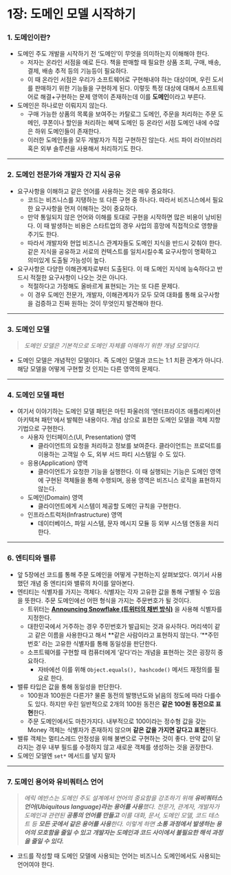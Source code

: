 # 1장: 도메인 모델 시작하기

### 1. 도메인이란?

- 도메인 주도 개발을 시작하기 전 ‘도메인’이 무엇을 의미하는지 이해해야 한다.
    - 저자는 온라인 서점을 예로 든다. 책을 판매할 때 필요한 상품 조회, 구매, 배송, 결제, 배송 추적 등의 기능등이 필요하다.
    - 이 때 온라인 서점은 우리가 소프트웨어로 구현해내야 하는 대상이며, 우린 도서를 판매하기 위한 기능들을 구현하게 된다. 이렇듯 특정 대상에 대해서 소프트웨어로 해결+구현하는 문제 영역이 존재하는데 이를 **도메인**이라고 부른다.
- 도메인은 하나로만 이뤄지지 않는다.
    - 구매 가능한 상품의 목록을 보여주는 카탈로그 도메인, 주문을 처리하는 주문 도메인, 쿠폰이나 할인을 처리하는 혜택 도메인 등 온라인 서점 도메인 내에 수많은 하위 도메인들이 존재한다.
    - 이러한 도메인들을 모두 개발자가 직접 구현하진 않는다. 서드 파이 라이브러리 혹은 외부 솔루션을 사용해서 처리하기도 한다.

---

### 2. 도메인 전문가와 개발자 간 지식 공유

- 요구사항을 이해하고 같은 언어를 사용하는 것은 매우 중요하다.
    - 코드는 비즈니스를 지탱하는 또 다른 구현 중 하나다. 따라서 비즈니스에서 필요한 요구사항을 먼저 이해하는 것이 중요하다.
    - 만약 통일되지 않은 언어와 이해를 토대로 구현을 시작하면 많은 비용이 낭비된다. 이 때 발생하는 비용은 스타트업의 경우 사업의 흥망에 직접적으로 영향을 주기도 한다.
    - 따라서 개발자와 현업 비즈니스 관계자들도 도메인 지식을 반드시 갖춰야 한다. 같은 지식을 공유하고 서로의 컨텍스트를 일치시킬수록 요구사항이 명확하고 의미있게 도출될 가능성이 높다.
- 요구사항은 다양한 이해관계자로부터 도출된다. 이 때 도메인 지식에 능숙하다고 반드시 적절한 요구사항이 나오는 것은 아니다.
    - 적절하다고 가정해도 올바르게 표현되는 가는 또 다른 문제다.
    - 이 경우 도메인 전문가, 개발자, 이해관계자가 모두 모여 대화를 통해 요구사항을 검증하고 진짜 원하는 것이 무엇인지 발견해야 한다.

---

### 3. 도메인 모델

> *도메인 모델은 기본적으로 도메인 자체를 이해하기 위한 개념 모델이다.*
> 
- 도메인 모델은 개념적인 모델이다. 즉 도메인 모델과 코드는 1:1 치환 관계가 아니다. 해당 모델을 어떻게 구현할 것 인지는 다른 영역의 문제다.

---

### 4. 도메인 모델 패턴

- 여기서 이야기하는 도메인 모델 패턴은 마틴 파울러의 ‘엔터프라이즈 애플리케이션 아키텍쳐 패턴’에서 발췌한 내용이다. 개념 상으로 표현한 도메인 모델을 객체 지향 기법으로 구현한다.
    - 사용자 인터페이스(UI, Presentation) 영역
        - 클라이언트의 요청을 처리하고 정보를 보여준다. 클라이언트는 프로덕트를 이용하는 고객일 수 도, 외부 서드 파티 시스템일 수 도 있다.
    - 응용(Application) 영역
        - 클라이언트가 요청한 기능을 실행한다. 이 때 실행되는 기능은 도메인 영역에 구현된 객체들을 통해 수행되며, 응용 영역은 비즈니스 로직을 표현하지 않는다.
    - 도메인(Domain) 영역
        - 클라이언트에게 시스템이 제공할 도메인 규칙을 구현한다.
    - 인프라스트럭처(Infrastructure) 영역
        - 데이터베이스, 파일 시스템, 문자 메시지 모듈 등 외부 시스템 연동을 처리한다.

---

### 6. 엔티티와 밸류

- 앞 5장에선 코드를 통해 주문 도메인을 어떻게 구현하는지 살펴보았다. 여기서 사용했던 개념 중 엔티티와 밸류의 차이를 알아본다.
- 엔티티는 식별자를 가지는 객체다. 식별자는 각자 고유한 값을 통해 구별될 수 있음을 뜻한다. 주문 도메인에선 어떤 형식을 가지는 주문번호가 될 것이다.
    - 트위터는 [****Announcing Snowflake (트위터의 채번 방식)****](https://www.notion.so/Announcing-Snowflake-04efe5d006294027b929632c6ed35371) 을 사용해 식별자를 지정한다.
    - 대한민국에서 거주하는 경우 주민번호가 발급되는 것과 유사하다. 머리색이 같고 같은 이름을 사용한다고 해서 **같은 사람이라고 표현하지 않는다. ‘**주민번호’ 라는 고유한 식별자를 통해 동일성을 판단한다.
    - 소프트웨어를 구현할 때 컴퓨터에게 ‘같다’라는 개념을 표현하는 것은 굉장히 중요하다.
        - 자바에선 이를 위해 `Object.equals(), hashcode()` 메서드 재정의를 필요로 한다.
- 밸류 타입은 값을 통해 동일성을 판단한다.
    - 100원과 100원은 다른가? 물론 동전의 발행년도와 낡음의 정도에 따라 다를수도 있다. 하지만 우린 일반적으로 2개의 100원 동전은 **같은 100원 동전으로 표현**한다.
    - 주문 도메인에서도 마찬가지다. 내부적으로 100이라는 정수형 값을 갖는 Money 객체는 식별자가 존재하지 않으며 **같은 값을 가지면 같다고 표현**된다.
- 밸류 객체는 멀티스레드 안정성을 위해 불변으로 구현하는 것이 좋다. 만약 값이 달라지는 경우 내부 필드를 수정하지 않고 새로운 객체를 생성하는 것을 권장한다.
- 도메인 모델엔 `set*` 메서드를 넣지 말자

---

### 7. 도메인 용어와 유비쿼터스 언어

> *에릭 에반스는 도메인 주도 설계에서 언어의 중요함을 강조하기 위해 **유비쿼터스 언어(Ubiquitous language)라는 용어를 사용**했다. 전문가, 관계자, 개발자가 도메인과 관련된 **공통의 언어를 만들고** 이를 대화, 문서, 도메인 모델, 코드 테스트 등 **모든 곳에서 같은 용어를 사용**한다. 이렇게 하면 **소통 과정에서 발생하는 용어의 모호함을 줄일 수 있고** **개발자는 도메인과 코드 사이에서 불필요한 해석 과정을 줄일 수 있다.***
> 
- 코드를 작성할 때 도메인 모델에 사용되는 언어는 비즈니스 도메인에서도 사용되는 언어여야 한다.